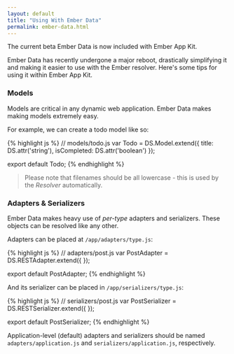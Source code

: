 ```yaml
---
layout: default
title: "Using With Ember Data"
permalink: ember-data.html
---
```


The current beta Ember Data is now included with Ember App Kit.

Ember Data has recently undergone a major reboot, drastically simplifying it and making it easier to use with the Ember resolver. Here's some tips for using it within Ember App Kit.

### Models

Models are critical in any dynamic web application. Ember Data makes making models extremely easy.

For example, we can create a todo model like so:

{% highlight js %}
// models/todo.js
var Todo = DS.Model.extend({
  title: DS.attr('string'),
  isCompleted: DS.attr('boolean')
});

export default Todo;
{% endhighlight %}


> Please note that filenames should be all lowercase - this is used by the *Resolver* automatically.

### Adapters & Serializers

Ember Data makes heavy use of *per-type* adapters and serializers. These objects can be resolved like any other.

Adapters can be placed at `/app/adapters/type.js`:

{% highlight js %}
// adapters/post.js
var PostAdapter = DS.RESTAdapter.extend({
});

export default PostAdapter;
{% endhighlight %}

And its serializer can be placed in `/app/serializers/type.js`:

{% highlight js %}
// serializers/post.js
var PostSerializer = DS.RESTSerializer.extend({
});

export default PostSerializer;
{% endhighlight %}

Application-level (default) adapters and serializers should be named `adapters/application.js` and `serializers/application.js`, respectively.
